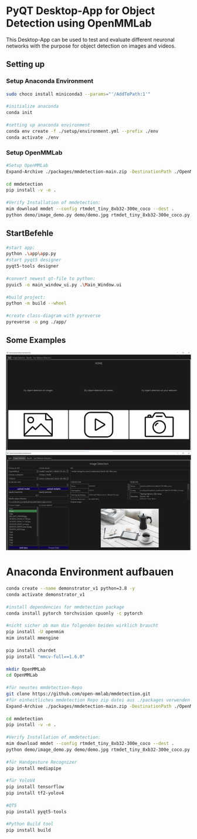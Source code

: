 # PyQT Desktop-App for Object Detection using OpenMMLab
This Desktop-App can be used to test and evaluate different neuronal networks with the purpose for object detection on images and videos. 

## Setting up
### Setup Anaconda Environment
```bash
sudo choco install miniconda3 --params="'/AddToPath:1'"

#initialize anaconda
conda init

#setting up anaconda environment
conda env create -f ./setup/environment.yml --prefix ./env 
conda activate ./env

```
### Setup OpenMMLab
```bash
#Setup OpenMMLab
Expand-Archive ./packages/mmdetection-main.zip -DestinationPath ./OpenMMLab

cd mmdetection
pip install -v -e .

#Verify Installation of mmdetection: 
mim download mmdet --config rtmdet_tiny_8xb32-300e_coco --dest .
python demo/image_demo.py demo/demo.jpg rtmdet_tiny_8xb32-300e_coco.py --weights rtmdet_tiny_8xb32-300e_coco_20220902_112414-78e30dcc.pth --device cpu

```


## StartBefehle

```bash
#start app: 
python .\app\app.py
#start pyqt5 designer
pyqt5-tools designer

#convert newest qt-file to python: 
pyuic5 -o main_window_ui.py .\Main_Window.ui

#build project: 
python -m build --wheel

#create class-diagram with pyreverse
pyreverse -o png ./app/

```
## Some Examples 
![Alt text](./documentation/image-1.png)
![Alt text](./documentation/image.png)



# Anaconda Environment aufbauen 
 
```bash
conda create --name demonstrator_v1 python=3.8 -y
conda activate demonstrator_v1

#install dependencies for mmdetection package
conda install pytorch torchvision cpuonly -c pytorch

#nicht sicher ob man die folgenden beiden wirklich braucht
pip install -U openmim
mim install mmengine

pip install chardet
pip install "mmcv-full==1.6.0"

mkdir OpenMMLab
cd OpenMMLab

#für neustes mmdetection-Repo 
git clone https://github.com/open-mmlab/mmdetection.git
#für einheitliches mmdetection Repo zip datei aus ./packages verwenden und nach ./OpenMMLab entpacken:
Expand-Archive ./packages/mmdetection-main.zip -DestinationPath ./OpenMMLab

cd mmdetection
pip install -v -e .

#Verify Installation of mmdetection: 
mim download mmdet --config rtmdet_tiny_8xb32-300e_coco --dest .
python demo/image_demo.py demo/demo.jpg rtmdet_tiny_8xb32-300e_coco.py --weights rtmdet_tiny_8xb32-300e_coco_20220902_112414-78e30dcc.pth --device cpu

#für Handgesture Recognizer
pip install mediapipe 

#für YoloV4
pip install tensorflow
pip install tf2-yolov4

#QT5
pip install pyqt5-tools 

#Python Build tool 
pip install build 
```
